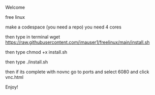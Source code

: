 Welcome

free linux

make a codespace (you need a repo) you need 4 cores

then type in terminal wget https://raw.githubusercontent.com/imauser1/freelinux/main/install.sh

then type chmod +x install.sh

then type ./install.sh

then if its complete with novnc go to ports and select 6080 and click vnc.html

Enjoy!
